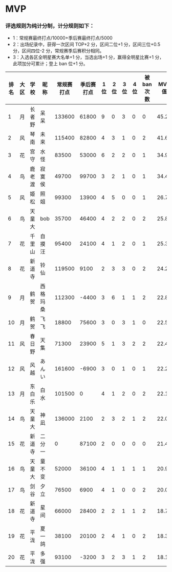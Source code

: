 # MVP

### 评选规则为纯计分制，计分规则如下：
  - 1：常规赛最终打点/10000+季后赛最终打点/5000
  - 2：出场纪录中，获得一次区间 TOP+2 分，区间二位+1 分，区间三位+0.5 分，区间四位-2 分，常规赛季后赛积分相同。
  - 3：入选各区全明星赛大名单+1 分，当选出场+1 分，赢得全明星比赛+1 分，此项加分可累计；登上 ban 位+1 分。
  
|排名	|大区	|学校	|昵称	|常规赛打点|季后赛打点|1位	|2位	|3位	|4位	|被ban次数	|MVP值|
| -- | ---- | ------ | -------- |----- | ----- | -- | -- | -- | -- | -- |---- |
|	1	|	月	|	长者野	|	呆呆	|	133600	|	61800	|	9	|	0	|	3	|	0	|	0	|	45.22	|
|	2	|	风	|	琴南	|	未来	|	115400	|	82800	|	4	|	3	|	1	|	0	|	2	|	41.6	|
|	3	|	花	|	宫守	|	水怪	|	83500	|	53000	|	6	|	2	|	2	|	0	|	1	|	34.95	|
|	4	|	鸟	|	鹿老渡	|	寂寞侯	|	49700	|	99700	|	3	|	2	|	1	|	0	|	1	|	34.41	|
|	5	|	风	|	姬松	|	照姐	|	99300	|	13900	|	4	|	5	|	0	|	0	|	1	|	26.71	|
|	6	|	鸟	|	天童大	|	bob	|	35700	|	46400	|	4	|	2	|	2	|	0	|	2	|	25.85	|
|	7	|	花	|	千里山	|	自摸汪	|	95400	|	24100	|	4	|	1	|	2	|	0	|	1	|	25.36	|
|	8	|	花	|	新道寺	|	铃仙	|	119500	|	9100	|	2	|	3	|	3	|	0	|	2	|	24.27	|
|	9	|	月	|	鹤贺	|	西格玛桑	|	112300	|	-4400	|	3	|	6	|	1	|	1	|	2	|	22.85	|
|	10	|	月	|	鹤贺	|	飞飞	|	18800	|	75600	|	3	|	0	|	3	|	1	|	0	|	22.5	|
|	11	|	风	|	春日野	|	天集	|	71300	|	23900	|	5	|	1	|	3	|	2	|	2	|	22.41	|
|	12	|	风	|	风越	|	あんい	|	161600	|	-6900	|	3	|	0	|	1	|	0	|	1	|	22.28	|
|	13	|	月	|	东白乐	|	白水	|	101500	|	0	|	4	|	1	|	2	|	0	|	2	|	22.15	|
|	14	|	鸟	|	天童大	|	神凪	|	136000	|	2100	|	2	|	3	|	2	|	1	|	2	|	22.02	|
|	15	|	花	|	新道寺	|	二分一	|	0	|	87100	|	2	|	0	|	0	|	0	|	0	|	21.42	|
|	16	|	鸟	|	天童大	|	童不变	|	52000	|	36100	|	4	|	1	|	1	|	1	|	1	|	20.92	|
|	17	|	鸟	|	剑谷	|	夕立	|	76500	|	6900	|	4	|	1	|	0	|	0	|	2	|	20.03	|
|	18	|	花	|	新道寺	|	星间	|	66000	|	28400	|	2	|	2	|	1	|	1	|	2	|	18.78	|
|	19	|	花	|	平泷	|	夏一鸽	|	38100	|	20100	|	2	|	4	|	1	|	0	|	2	|	18.33	|
|	20	|	花	|	平泷	|	多强	|	93100	|	-3200	|	3	|	2	|	3	|	1	|	2	|	18.17	|

